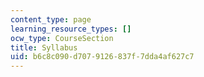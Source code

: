 ```yaml
---
content_type: page
learning_resource_types: []
ocw_type: CourseSection
title: Syllabus
uid: b6c8c090-d707-9126-837f-7dda4af627c7
---
```

